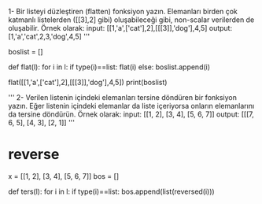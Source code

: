 1- Bir listeyi düzleştiren (flatten) fonksiyon yazın. Elemanları birden çok katmanlı listelerden ([[3],2] gibi) oluşabileceği gibi, non-scalar verilerden de oluşabilir. Örnek olarak:
input: [[1,'a',['cat'],2],[[[3]],'dog'],4,5]
output: [1,'a','cat',2,3,'dog',4,5]
'''

boslist = []
    
def flat(l):
    for i in l:
        if type(i)==list:
            flat(i)
        else:
            boslist.append(i)

flat([[1,'a',['cat'],2],[[[3]],'dog'],4,5])
print(boslist)

'''
2- Verilen listenin içindeki elemanları tersine döndüren bir fonksiyon yazın. Eğer listenin içindeki elemanlar da liste içeriyorsa onların elemanlarını da tersine döndürün. Örnek olarak:
input: [[1, 2], [3, 4], [5, 6, 7]]
output: [[[7, 6, 5], [4, 3], [2, 1]]
'''

# reverse 

x = [[1, 2], [3, 4], [5, 6, 7]]
bos = []

def ters(l):
    for i in l:
        if type(i)==list:
            bos.append(list(reversed(i)))
            

